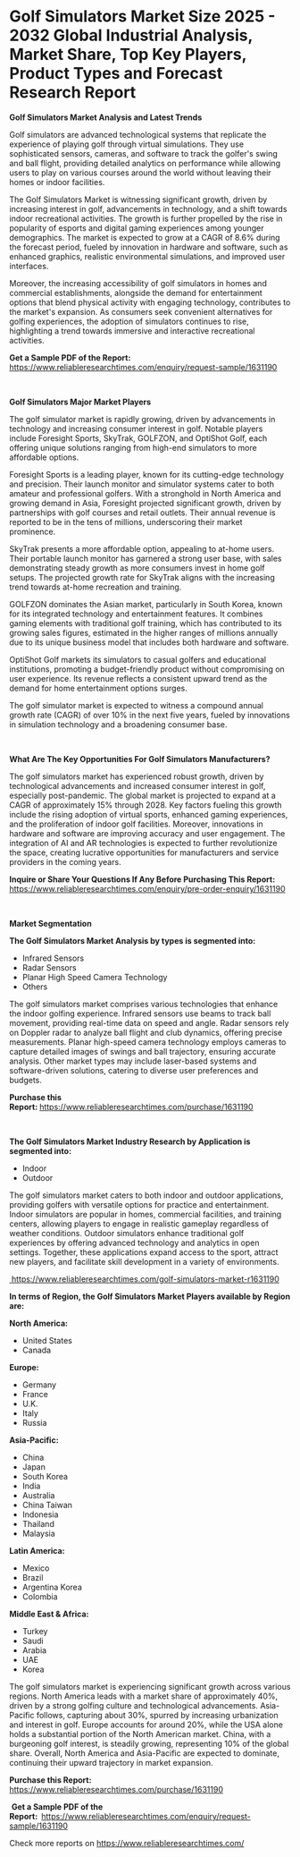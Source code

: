 <p><h1>Golf Simulators Market Size 2025 - 2032 Global Industrial Analysis, Market Share, Top Key Players, Product Types and Forecast Research Report</h1></p><p><strong>Golf Simulators Market Analysis and Latest Trends</strong></p>
<p><p>Golf simulators are advanced technological systems that replicate the experience of playing golf through virtual simulations. They use sophisticated sensors, cameras, and software to track the golfer's swing and ball flight, providing detailed analytics on performance while allowing users to play on various courses around the world without leaving their homes or indoor facilities. </p><p>The Golf Simulators Market is witnessing significant growth, driven by increasing interest in golf, advancements in technology, and a shift towards indoor recreational activities. The growth is further propelled by the rise in popularity of esports and digital gaming experiences among younger demographics. The market is expected to grow at a CAGR of 8.6% during the forecast period, fueled by innovation in hardware and software, such as enhanced graphics, realistic environmental simulations, and improved user interfaces.</p><p>Moreover, the increasing accessibility of golf simulators in homes and commercial establishments, alongside the demand for entertainment options that blend physical activity with engaging technology, contributes to the market's expansion. As consumers seek convenient alternatives for golfing experiences, the adoption of simulators continues to rise, highlighting a trend towards immersive and interactive recreational activities.</p></p>
<p><strong>Get a Sample PDF of the Report:&nbsp;</strong> <a href="https://www.reliableresearchtimes.com/enquiry/request-sample/1631190?utm_campaign=2643&utm_medium=2&utm_source=Github&utm_content=ia&utm_term=10042025&utm_id=golf-simulators">https://www.reliableresearchtimes.com/enquiry/request-sample/1631190</a></p>
<p>&nbsp;</p>
<p><strong>Golf Simulators Major Market Players</strong></p>
<p><p>The golf simulator market is rapidly growing, driven by advancements in technology and increasing consumer interest in golf. Notable players include Foresight Sports, SkyTrak, GOLFZON, and OptiShot Golf, each offering unique solutions ranging from high-end simulators to more affordable options.</p><p>Foresight Sports is a leading player, known for its cutting-edge technology and precision. Their launch monitor and simulator systems cater to both amateur and professional golfers. With a stronghold in North America and growing demand in Asia, Foresight projected significant growth, driven by partnerships with golf courses and retail outlets. Their annual revenue is reported to be in the tens of millions, underscoring their market prominence.</p><p>SkyTrak presents a more affordable option, appealing to at-home users. Their portable launch monitor has garnered a strong user base, with sales demonstrating steady growth as more consumers invest in home golf setups. The projected growth rate for SkyTrak aligns with the increasing trend towards at-home recreation and training.</p><p>GOLFZON dominates the Asian market, particularly in South Korea, known for its integrated technology and entertainment features. It combines gaming elements with traditional golf training, which has contributed to its growing sales figures, estimated in the higher ranges of millions annually due to its unique business model that includes both hardware and software.</p><p>OptiShot Golf markets its simulators to casual golfers and educational institutions, promoting a budget-friendly product without compromising on user experience. Its revenue reflects a consistent upward trend as the demand for home entertainment options surges.</p><p>The golf simulator market is expected to witness a compound annual growth rate (CAGR) of over 10% in the next five years, fueled by innovations in simulation technology and a broadening consumer base.</p></p>
<p>&nbsp;</p>
<p><strong>What Are The Key Opportunities For Golf Simulators Manufacturers?</strong></p>
<p><p>The golf simulators market has experienced robust growth, driven by technological advancements and increased consumer interest in golf, especially post-pandemic. The global market is projected to expand at a CAGR of approximately 15% through 2028. Key factors fueling this growth include the rising adoption of virtual sports, enhanced gaming experiences, and the proliferation of indoor golf facilities. Moreover, innovations in hardware and software are improving accuracy and user engagement. The integration of AI and AR technologies is expected to further revolutionize the space, creating lucrative opportunities for manufacturers and service providers in the coming years.</p></p>
<p><strong>Inquire or Share Your Questions If Any Before Purchasing This Report:</strong> <a href="https://www.reliableresearchtimes.com/enquiry/pre-order-enquiry/1631190?utm_campaign=2643&utm_medium=2&utm_source=Github&utm_content=ia&utm_term=10042025&utm_id=golf-simulators">https://www.reliableresearchtimes.com/enquiry/pre-order-enquiry/1631190</a></p>
<p>&nbsp;</p>
<p><strong>Market Segmentation</strong></p>
<p><strong>The Golf Simulators Market Analysis by types is segmented into:</strong></p>
<p><ul><li>Infrared Sensors</li><li>Radar Sensors</li><li>Planar High Speed Camera Technology</li><li>Others</li></ul></p>
<p><p>The golf simulators market comprises various technologies that enhance the indoor golfing experience. Infrared sensors use beams to track ball movement, providing real-time data on speed and angle. Radar sensors rely on Doppler radar to analyze ball flight and club dynamics, offering precise measurements. Planar high-speed camera technology employs cameras to capture detailed images of swings and ball trajectory, ensuring accurate analysis. Other market types may include laser-based systems and software-driven solutions, catering to diverse user preferences and budgets.</p></p>
<p><strong>Purchase this Report:&nbsp;</strong><a href="https://www.reliableresearchtimes.com/purchase/1631190?utm_campaign=2643&utm_medium=2&utm_source=Github&utm_content=ia&utm_term=10042025&utm_id=golf-simulators">https://www.reliableresearchtimes.com/purchase/1631190</a></p>
<p>&nbsp;</p>
<p><strong>The Golf Simulators Market Industry Research by Application is segmented into:</strong></p>
<p><ul><li>Indoor</li><li>Outdoor</li></ul></p>
<p><p>The golf simulators market caters to both indoor and outdoor applications, providing golfers with versatile options for practice and entertainment. Indoor simulators are popular in homes, commercial facilities, and training centers, allowing players to engage in realistic gameplay regardless of weather conditions. Outdoor simulators enhance traditional golf experiences by offering advanced technology and analytics in open settings. Together, these applications expand access to the sport, attract new players, and facilitate skill development in a variety of environments.</p></p>
<p><a href="https://www.reliableresearchtimes.com/golf-simulators-market-r1631190?utm_campaign=2643&utm_medium=2&utm_source=Github&utm_content=ia&utm_term=10042025&utm_id=golf-simulators">&nbsp;https://www.reliableresearchtimes.com/golf-simulators-market-r1631190</a></p>
<p><strong>In terms of Region, the Golf Simulators Market Players available by Region are:</strong></p>
<p>
    <p> <strong> North America: </strong>
        <ul>
            <li>United States</li>
            <li>Canada</li>
        </ul>
        </p> 
    <p> <strong> Europe: </strong>
        <ul>
            <li>Germany</li>
            <li>France</li>
            <li>U.K.</li>
            <li>Italy</li>
            <li>Russia</li>
        </ul>
        </p> 
    <p> <strong> Asia-Pacific: </strong>
        <ul>
            <li>China</li>
            <li>Japan</li>
            <li>South Korea</li>
            <li>India</li>
            <li>Australia</li>
            <li>China Taiwan</li>
            <li>Indonesia</li>
            <li>Thailand</li>
            <li>Malaysia</li>
        </ul>
        </p> 
    <p> <strong> Latin America: </strong>
        <ul>
            <li>Mexico</li>
            <li>Brazil</li>
            <li>Argentina Korea</li>
            <li>Colombia</li>
        </ul>
        </p> 
    <p> <strong> Middle East & Africa: </strong>
        <ul>
            <li>Turkey</li>
            <li>Saudi</li>
            <li>Arabia</li>
            <li>UAE</li>
            <li>Korea</li>
        </ul>
    </p>
    </p>
<p><p>The golf simulators market is experiencing significant growth across various regions. North America leads with a market share of approximately 40%, driven by a strong golfing culture and technological advancements. Asia-Pacific follows, capturing about 30%, spurred by increasing urbanization and interest in golf. Europe accounts for around 20%, while the USA alone holds a substantial portion of the North American market. China, with a burgeoning golf interest, is steadily growing, representing 10% of the global share. Overall, North America and Asia-Pacific are expected to dominate, continuing their upward trajectory in market expansion.</p></p>
<p><strong>Purchase this Report: </strong><a href="https://www.reliableresearchtimes.com/purchase/1631190?utm_campaign=2643&utm_medium=2&utm_source=Github&utm_content=ia&utm_term=10042025&utm_id=golf-simulators">https://www.reliableresearchtimes.com/purchase/1631190</a></p>
<p>&nbsp;<strong>Get a Sample PDF of the Report:&nbsp;&nbsp;</strong><a href="https://www.reliableresearchtimes.com/enquiry/request-sample/1631190?utm_campaign=2643&utm_medium=2&utm_source=Github&utm_content=ia&utm_term=10042025&utm_id=golf-simulators">https://www.reliableresearchtimes.com/enquiry/request-sample/1631190</a></p>
<p><strong></strong></p>
<p>Check more reports on <a href="https://www.reliableresearchtimes.com/?utm_campaign=2643&utm_medium=2&utm_source=Github&utm_content=ia&utm_term=10042025&utm_id=golf-simulators">https://www.reliableresearchtimes.com/</a></p>